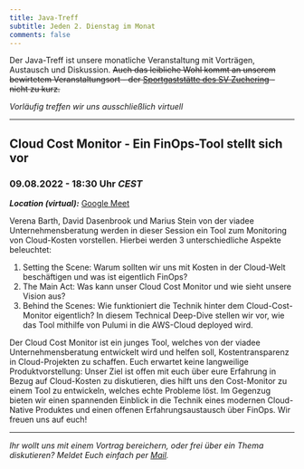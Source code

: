 ```yaml
---
title: Java-Treff
subtitle: Jeden 2. Dienstag im Monat
comments: false
---
```


Der Java-Treff ist unsere monatliche Veranstaltung mit Vorträgen, Austausch und Diskussion.
~~Auch das leibliche Wohl kommt an unserem bewirtetem Veranstaltungsort - der [Sportgaststätte des SV Zuchering](https://goo.gl/maps/WdFPbCwjdqWQr5eUA) - nicht zu kurz.~~

_Vorläufig treffen wir uns ausschließlich virtuell_

---

## Cloud Cost Monitor  - Ein FinOps-Tool stellt sich vor
### 09.08.2022 - 18:30 Uhr *CEST*

***Location (virtual):*** [Google Meet](https://meet.google.com/get-jzpw-qxm)

Verena Barth, David Dasenbrook und Marius Stein von der viadee Unternehmensberatung werden in dieser Session ein Tool zum Monitoring von Cloud-Kosten vorstellen. Hierbei werden 3 unterschiedliche Aspekte beleuchtet:

1. Setting the Scene: Warum sollten wir uns mit Kosten in der Cloud-Welt beschäftigen und was ist eigentlich FinOps?
2. The Main Act: Was kann unser Cloud Cost Monitor und wie sieht unsere Vision aus?
3. Behind the Scenes: Wie funktioniert die Technik hinter dem Cloud-Cost-Monitor eigentlich? In diesem Technical Deep-Dive stellen wir vor, wie das Tool mithilfe von Pulumi in die AWS-Cloud deployed wird.


Der Cloud Cost Monitor ist ein junges Tool, welches von der viadee Unternehmensberatung entwickelt wird und helfen soll, Kostentransparenz in Cloud-Projekten zu schaffen. Euch erwartet keine langweilige Produktvorstellung: Unser Ziel ist offen mit euch über eure Erfahrung in Bezug auf Cloud-Kosten zu diskutieren, dies hilft uns den Cost-Monitor zu einem Tool zu entwickeln, welches echte Probleme löst. Im Gegenzug bieten wir einen spannenden Einblick in die Technik eines modernen Cloud-Native Produktes und einen offenen Erfahrungsaustausch über FinOps. Wir freuen uns auf euch!

---

*Ihr wollt uns mit einem Vortrag bereichern, oder frei über ein Thema diskutieren?
Meldet Euch einfach per [Mail](mailto:info@jug-in.bayern).*
